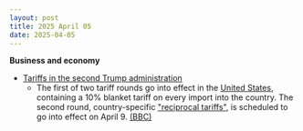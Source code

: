 ```yaml
---
layout: post
title: 2025 April 05
date: 2025-04-05
---
```



**Business and economy**

* [Tariffs in the second Trump administration](https://en.wikipedia.org/wiki/Tariffs_in_the_second_Trump_administration "Tariffs in the second Trump administration")
  + The first of two tariff rounds go into effect in the [United States](https://en.wikipedia.org/wiki/United_States "United States"), containing a 10% blanket tariff on every import into the country. The second round, country-specific ["reciprocal tariffs"](https://en.wikipedia.org/wiki/Liberation_Day_tariffs "Liberation Day tariffs"), is scheduled to go into effect on April 9. [(BBC)](https://www.bbc.com/news/live/cvg52gjwg91t?post=asset%3A44cd0d02-207c-4caa-a7f6-e176a8a2808e#post)
